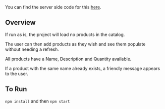 You can find the server side code for this [here](https://github.com/briancbarrow/DeltatreChallenge).

## Overview

If run as is, the project will load no products in the catalog. 

The user can then add products as they wish and see them populate without needing a refresh.

All products have a Name, Description and Quantity available.

If a product with the same name already exists, a friendly message appears to the user.


## To Run

`npm install` and then `npm start`